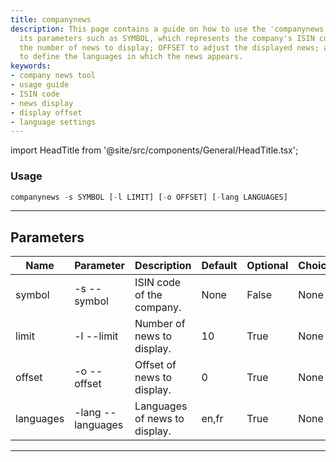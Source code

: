 ```yaml
---
title: companynews
description: This page contains a guide on how to use the 'companynews' tool and set
  its parameters such as SYMBOL, which represents the company's ISIN code; LIMIT for
  the number of news to display; OFFSET to adjust the displayed news; and LANGUAGES
  to define the languages in which the news appears.
keywords:
- company news tool
- usage guide
- ISIN code
- news display
- display offset
- language settings
---
```


import HeadTitle from '@site/src/components/General/HeadTitle.tsx';

<HeadTitle title="portfolio /brokers/degiro/companynews - Reference | OpenBB Terminal Docs" />



### Usage

```python wordwrap
companynews -s SYMBOL [-l LIMIT] [-o OFFSET] [-lang LANGUAGES]
```

---

## Parameters

| Name | Parameter | Description | Default | Optional | Choices |
| ---- | --------- | ----------- | ------- | -------- | ------- |
| symbol | -s  --symbol | ISIN code of the company. | None | False | None |
| limit | -l  --limit | Number of news to display. | 10 | True | None |
| offset | -o  --offset | Offset of news to display. | 0 | True | None |
| languages | -lang  --languages | Languages of news to display. | en,fr | True | None |

---
